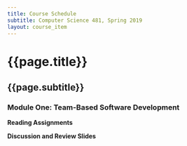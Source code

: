 ```yaml
---
title: Course Schedule
subtitle: Computer Science 481, Spring 2019
layout: course_item
---
```


# {{page.title}}
## {{page.subtitle}}

### Module One: Team-Based Software Development

**Reading Assignments**

**Discussion and Review Slides**
